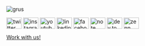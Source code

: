 ![grus](https://user-images.githubusercontent.com/101075667/163529731-922f428b-5b03-45c8-855f-4f387f7360ee.png)

<a href="https://twitter.com/axelspace" target="blank"><img align="center" src="https://cdn.jsdelivr.net/npm/simple-icons@v11/icons/x.svg" alt="twitter" height="30" width="40" /></a>
<a href="https://instagram.com/theaxelspace" target="blank"><img align="center" src="https://cdn.jsdelivr.net/npm/simple-icons@v6/icons/instagram.svg" alt="instagram" height="30" width="40" /></a>
<a href="https://www.youtube.com/c/axelspace" target="blank"><img align="center" src="https://cdn.jsdelivr.net/npm/simple-icons@v6/icons/youtube.svg" alt="youtube" height="30" width="40" /></a>
<a href="https://linkedin.com/in/axelspace" target="blank"><img align="center" src="https://cdn.jsdelivr.net/npm/simple-icons@v6/icons/linkedin.svg" alt="linkedin" height="30" width="40" /></a>
<a href="https://fb.com/axelspace" target="blank"><img align="center" src="https://cdn.jsdelivr.net/npm/simple-icons@v6/icons/facebook.svg" alt="facebook" height="30" width="40" /></a>
<a href="https://note.com/axelspace" target="blank"><img align="center" src="https://github.com/user-attachments/assets/ba8efc85-34d6-49ac-ba31-def58efc40bd" alt="note" height="30" width="40" /></a>
<a href="https://dev.to/axelspace" target="blank"><img align="center" src="https://cdn.jsdelivr.net/npm/simple-icons@v11/icons/devdotto.svg" alt="dev.to" height="30" width="40" /></a>
<a href="https://zenn.dev/p/axelspace" target="blank"><img align="center" src="https://cdn.jsdelivr.net/npm/simple-icons@v11/icons/zenn.svg" alt="zenn" height="30" width="40" /></a>

[Work with us!](https://hrmos.co/pages/axelspace/jobs)
